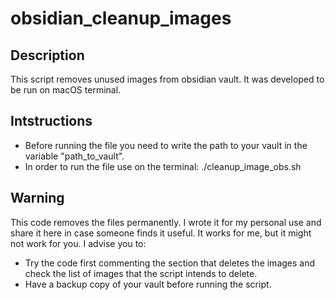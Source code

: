 # obsidian_cleanup_images

## Description
This script removes unused images from obsidian vault. It was developed to be run on macOS terminal.

## Intstructions
- Before running the file you need to write the path to your vault in the variable "path_to_vault".
- In order to run the file use on the terminal:
./cleanup_image_obs.sh

## Warning
This code removes the files permanently. I wrote it for my personal use and share it here in case someone finds it useful. It works for me, but it might not work for you.
I advise you to:
- Try the code first commenting the section that deletes the images and check the list of images that the script intends to delete.
- Have a backup copy of your vault before running the script.
